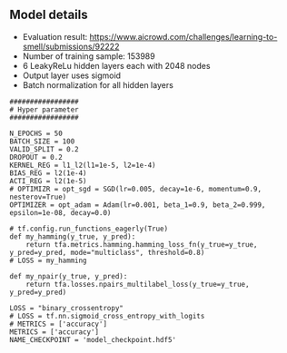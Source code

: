 ## Model details

- Evaluation result: https://www.aicrowd.com/challenges/learning-to-smell/submissions/92222
- Number of training sample: 153989
- 6 LeakyReLu hidden layers each with 2048 nodes
- Output layer uses sigmoid
- Batch normalization for all hidden layers

```
#################
# Hyper parameter
#################

N_EPOCHS = 50
BATCH_SIZE = 100
VALID_SPLIT = 0.2
DROPOUT = 0.2
KERNEL_REG = l1_l2(l1=1e-5, l2=1e-4)
BIAS_REG = l2(1e-4)
ACTI_REG = l2(1e-5)
# OPTIMIZR = opt_sgd = SGD(lr=0.005, decay=1e-6, momentum=0.9, nesterov=True)
OPTIMIZER = opt_adam = Adam(lr=0.001, beta_1=0.9, beta_2=0.999, epsilon=1e-08, decay=0.0)

# tf.config.run_functions_eagerly(True)
def my_hamming(y_true, y_pred):
    return tfa.metrics.hamming.hamming_loss_fn(y_true=y_true, y_pred=y_pred, mode="multiclass", threshold=0.8)
# LOSS = my_hamming

def my_npair(y_true, y_pred):
    return tfa.losses.npairs_multilabel_loss(y_true=y_true, y_pred=y_pred)

LOSS = "binary_crossentropy"
# LOSS = tf.nn.sigmoid_cross_entropy_with_logits
# METRICS = ['accuracy']
METRICS = ['accuracy']
NAME_CHECKPOINT = 'model_checkpoint.hdf5'
```
